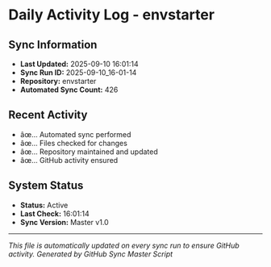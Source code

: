 ﻿# Daily Activity Log - envstarter

## Sync Information
- **Last Updated:** 2025-09-10 16:01:14
- **Sync Run ID:** 2025-09-10_16-01-14
- **Repository:** envstarter
- **Automated Sync Count:** 426

## Recent Activity
- âœ… Automated sync performed
- âœ… Files checked for changes
- âœ… Repository maintained and updated
- âœ… GitHub activity ensured

## System Status
- **Status:** Active
- **Last Check:** 16:01:14
- **Sync Version:** Master v1.0

---
*This file is automatically updated on every sync run to ensure GitHub activity.*
*Generated by GitHub Sync Master Script*
